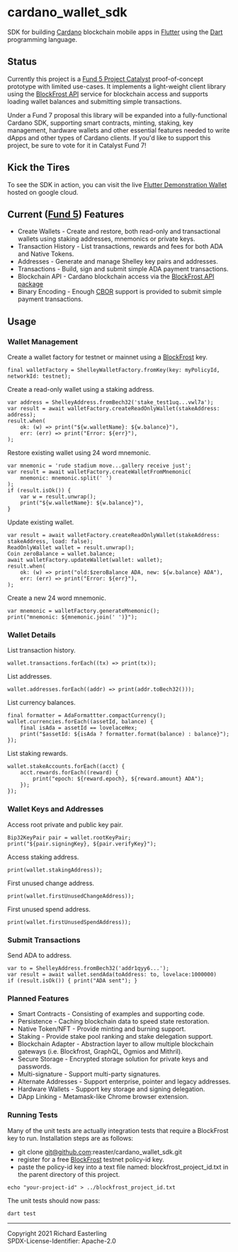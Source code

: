 # cardano_wallet_sdk

SDK for building [Cardano](https://cardano.org) blockchain mobile apps in [Flutter](https://flutter.dev) using the [Dart](https://dart.dev) programming language.

## Status

Currently this project is a [Fund 5 Project Catalyst](https://cardano.ideascale.com/a/dtd/Cardano-Wallet-Flutter-SDK/352623-48088) proof-of-concept prototype with limited use-cases. It implements a light-weight client library using the [BlockFrost API](https://pub.dev/packages/blockfrost) service for blockchain access and supports loading wallet balances and submitting simple transactions. 

Under a Fund 7 proposal this library will be expanded into a fully-functional Cardano SDK, supporting smart contracts, minting, staking, key management, hardware wallets and other essential features needed to write dApps and other types of Cardano clients. If you'd like to support this project, be sure to 
vote for it in Catalyst Fund 7!

## Kick the Tires
To see the SDK in action, you can visit the live [Flutter Demonstration Wallet](https://flutter-cardano-wallet.web.app/) hosted on google cloud.

## Current ([Fund 5](https://cardano.ideascale.com/a/dtd/Cardano-Wallet-Flutter-SDK/352623-48088)) Features
* Create Wallets - Create and restore, both read-only and transactional wallets using staking addresses, mnemonics or private keys.
* Transaction History - List transactions, rewards and fees for both ADA and Native Tokens.
* Addresses - Generate and manage Shelley key pairs and addresses.
* Transactions - Build, sign and submit simple ADA payment transactions.
* Blockchain API - Cardano blockchain access via the [BlockFrost API package](https://github.com/reaster/blockfrost_api)
* Binary Encoding - Enough [CBOR](https://cbor.io) support is provided to submit simple payment transactions.

## Usage


### Wallet Management

Create a wallet factory for testnet or mainnet using a [BlockFrost](https://github.com/reaster/blockfrost_api) key.
```
final walletFactory = ShelleyWalletFactory.fromKey(key: myPolicyId, networkId: testnet);
```

Create a read-only wallet using a staking address.
```
var address = ShelleyAddress.fromBech32('stake_test1uq...vwl7a');
var result = await walletFactory.createReadOnlyWallet(stakeAddress: address);
result.when(
    ok: (w) => print("${w.walletName}: ${w.balance}"),
    err: (err) => print("Error: ${err}"),
);
```

Restore existing wallet using 24 word mnemonic.
```
var mnemonic = 'rude stadium move...gallery receive just';
var result = await walletFactory.createWalletFromMnemonic(
    mnemonic: mnemonic.split(' ')
);
if (result.isOk()) {
    var w = result.unwrap();
    print("${w.walletName}: ${w.balance}"),
}
```

Update existing wallet.
```
var result = await walletFactory.createReadOnlyWallet(stakeAddress: stakeAddress, load: false);
ReadOnlyWallet wallet = result.unwrap();
Coin zeroBalance = wallet.balance;
await walletFactory.updateWallet(wallet: wallet);
result.when(
    ok: (w) => print("old:$zeroBalance ADA, new: ${w.balance} ADA"),
    err: (err) => print("Error: ${err}"),
);
```

Create a new 24 word mnemonic.
```
var mnemonic = walletFactory.generateMnemonic();
print("mnemonic: ${mnemonic.join(' ')}");
```

### Wallet Details

List transaction history.
```
wallet.transactions.forEach((tx) => print(tx));
```

List addresses.
```
wallet.addresses.forEach((addr) => print(addr.toBech32()));
```

List currency balances.
```
final formatter = AdaFormattter.compactCurrency();
wallet.currencies.forEach((assetId, balance) {
    final isAda = assetId == lovelaceHex;
    print("$assetId: ${isAda ? formatter.format(balance) : balance}");
});
```

List staking rewards.
```
wallet.stakeAccounts.forEach((acct) {
    acct.rewards.forEach((reward) {
        print("epoch: ${reward.epoch}, ${reward.amount} ADA");
    });
});
```

### Wallet Keys and Addresses 


Access root private and public key pair.
```
Bip32KeyPair pair = wallet.rootKeyPair;
print("${pair.signingKey}, ${pair.verifyKey}");
```

Access staking address.
```
print(wallet.stakingAddress));
```

First unused change address.
```
print(wallet.firstUnusedChangeAddress));
```

First unused spend address.
```
print(wallet.firstUnusedSpendAddress));
```

### Submit Transactions

Send ADA to address.
```
var to = ShelleyAddress.fromBech32('addr1qyy6...');
var result = await wallet.sendAda(toAddress: to, lovelace:1000000)
if (result.isOk()) { print("ADA sent"); }
```


### Planned Features
* Smart Contracts - Consisting of examples and supporting code.
* Persistence - Caching blockchain data to speed state restoration.
* Native Token/NFT - Provide minting and burning support.
* Staking - Provide stake pool ranking and stake delegation support.
* Blockchain Adapter - Abstraction layer to allow multiple blockchain gateways (i.e. Blockfrost, GraphQL, Ogmios and Mithril).
* Secure Storage - Encrypted storage solution for private keys and passwords.
* Multi-signature - Support multi-party signatures.
* Alternate Addresses - Support enterprise, pointer and legacy addresses.
* Hardware Wallets - Support key storage and signing delegation.
* DApp Linking - Metamask-like Chrome browser extension.

### Running Tests
Many of the unit tests are actually integration tests that require a BlockFrost key to run. Installation steps are as follows:
* git clone git@github.com:reaster/cardano_wallet_sdk.git
* register for a free [BlockFrost](https://blockfrost.io/) testnet policy-id key.
* paste the policy-id key into a text file named: blockfrost_project_id.txt in the parent directory of this project.

```
echo "your-project-id" > ../blockfrost_project_id.txt
```
The unit tests should now pass:
```
dart test
```

***
Copyright 2021 Richard Easterling\
SPDX-License-Identifier: Apache-2.0
